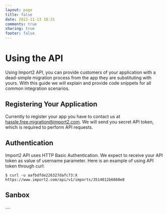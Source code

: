 ```yaml
---
layout: page
title: false
date: 2012-11-13 18:31
comments: true
sharing: true
footer: false
---
```


Using the API
=============
Using Import2 API, you can provide customers of your application with a dead-simple migration process from the
app they are substituting with yours. With this guide we will explain and provide code snippets for all
common integration scenarios.

<a id="app-registration"></a>Registering Your Application
---------------------------------------------------------
Currently to register your app you have to contact us at <hassle.free.migration@import2.com>. We will send you
secret API token, which is required to perform API requests.

<a id="authentication"></a>Authentication
-----------------------------------------
Import2 API uses HTTP Basic Authentication. We expect to receive your API token as value of username parameter.
Here is an example of using API token through curl:

```
$ curl -u aafbdfde226327dafc73:X https://www.import2.com/api/v1/imports/3514012b6860e8
```

<a id="sandbox"></a>Sanbox
-----------------------------------------
....


